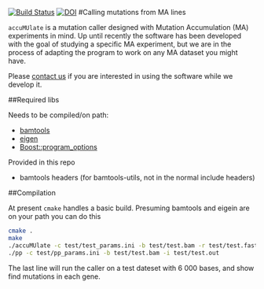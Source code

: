 [![Build Status](https://travis-ci.org/dwinter/accuMUlate.svg?branch=master)](https://travis-ci.org/dwinter/accuMUlate)
[![DOI](https://zenodo.org/badge/doi/10.5281/zenodo.19942.svg)](http://dx.doi.org/10.5281/zenodo.19942)
#Calling mutations from MA lines

`accuMUlate` is a mutation caller designed with Mutation Accumulation (MA)
experiments in mind. Up until recently the software has been developed with the
goal of studying a specific MA experiment, but we are in the process of adapting
the program to work on any MA dataset you might have. 

Please [contact us](mailto:david.winter@gmail.com) if you are interested in using the software
while we develop it.


##Required libs

Needs to be compiled/on path:
* [bamtools](https://github.com/pezmaster31/bamtools)
* [eigen](http://eigen.tuxfamily.org/index.php?title=Main_Page)
* [Boost::program_options](http://www.boost.org/doc/libs/1_55_0/doc/html/program_options.html)

Provided in this repo
* bamtools headers  (for bamtools-utils, not in the normal include headers) 

##Compilation

At present `cmake` handles a basic build. Presuming bamtools and eigein are on
your path you can do this

```sh
cmake .
make
./accuMUlate -c test/test_params.ini -b test/test.bam -r test/test.fasta -o test/test.out
./pp -c test/pp_params.ini -b test/test.bam -i test/test.out 

```

The last line will  run the caller on a test dateset with 6 000 bases, and
show find mutations in each gene.

